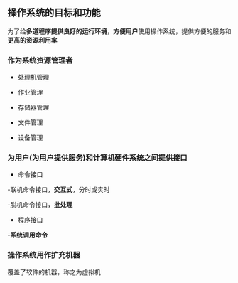 ## 操作系统的目标和功能

为了给**多道程序提供良好的运行环境**，**方便用户**使用操作系统，提供方便的服务和**更高的资源利用率**

### 作为系统资源管理者

- 处理机管理

- 作业管理

- 存储器管理

- 文件管理

- 设备管理

### 为用户(为用户提供服务)和计算机硬件系统之间提供接口

- 命令接口

-联机命令接口，**交互式**，分时或实时

-脱机命令接口，**批处理**

- 程序接口

-**系统调用命令**

### 操作系统用作扩充机器

覆盖了软件的机器，称之为虚拟机

